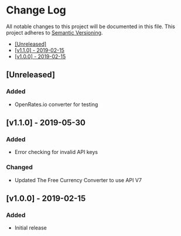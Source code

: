 # Change Log

All notable changes to this project will be documented in this file.
This project adheres to [Semantic Versioning](http://semver.org/).

 * [\[Unreleased\]](#unreleased)
 * [\[v1.1.0\] - 2019-02-15](#v110---2019-05-30)
 * [\[v1.0.0\] - 2019-02-15](#v100---2019-02-15)

## [Unreleased]

### Added
 - OpenRates.io converter for testing


## [v1.1.0] - 2019-05-30

### Added
 - Error checking for invalid API keys 

### Changed
 - Updated The Free Currency Converter to use API V7
  

## [v1.0.0] - 2019-02-15

### Added
 - Initial release
